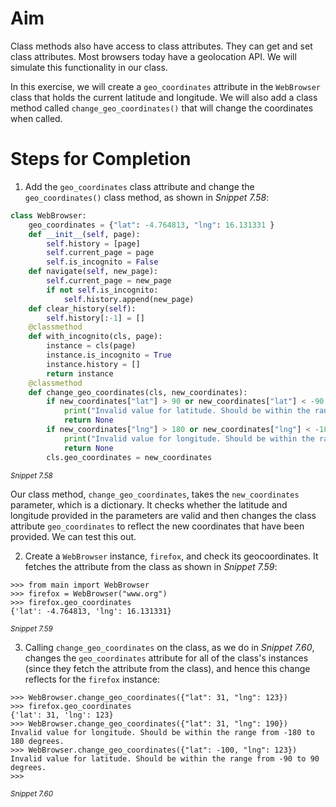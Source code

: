 <!-- practice -->

# Aim

Class methods also have access to class attributes. They can get and set class attributes. Most browsers today have a geolocation API. We will simulate this functionality in our class.

In this exercise, we will create a `geo_coordinates` attribute in the `WebBrowser` class that holds the current latitude and longitude. We will also add a class method called `change_geo_coordinates()` that will change the coordinates when called.

# Steps for Completion

1. Add the `geo_coordinates` class attribute and change the `geo_coordinates()` class method, as shown in _Snippet 7.58_:

```python
class WebBrowser:
	geo_coordinates = {"lat": -4.764813, "lng": 16.131331 }
	def __init__(self, page):
		self.history = [page]
		self.current_page = page
		self.is_incognito = False
	def navigate(self, new_page):
		self.current_page = new_page
		if not self.is_incognito:
			self.history.append(new_page)
	def clear_history(self):
		self.history[:-1] = []
	@classmethod
	def with_incognito(cls, page):
		instance = cls(page)
		instance.is_incognito = True
		instance.history = []
		return instance
	@classmethod
	def change_geo_coordinates(cls, new_coordinates):
		if new_coordinates["lat"] > 90 or new_coordinates["lat"] < -90:
			print("Invalid value for latitude. Should be within the range from -90 to 90 degrees.")
			return None
		if new_coordinates["lng"] > 180 or new_coordinates["lng"] < -180:
			print("Invalid value for longitude. Should be within the range from -180 to 180 degrees.")
			return None
		cls.geo_coordinates = new_coordinates
```

<sup>_Snippet 7.58_</sup>

Our class method, `change_geo_coordinates`, takes the `new_coordinates` parameter, which is a dictionary. It checks whether the latitude and longitude provided in the parameters are valid and then changes the class attribute `geo_coordinates` to reflect the new coordinates that have been provided. We can test this out.

2. Create a `WebBrowser` instance, `firefox`, and check its geocoordinates. It fetches the attribute from the class as shown in _Snippet 7.59_:

```
>>> from main import WebBrowser
>>> firefox = WebBrowser("www.org")
>>> firefox.geo_coordinates
{'lat': -4.764813, 'lng': 16.131331}
```

<sup>_Snippet 7.59_</sup>

3. Calling `change_geo_coordinates` on the class, as we do in _Snippet 7.60_, changes the `geo_coordinates` attribute for all of the class's instances (since they fetch the attribute from the class), and hence this change reflects for the `firefox` instance:

```
>>> WebBrowser.change_geo_coordinates({"lat": 31, "lng": 123})
>>> firefox.geo_coordinates
{'lat': 31, 'lng': 123}
>>> WebBrowser.change_geo_coordinates({"lat": 31, "lng": 190})
Invalid value for longitude. Should be within the range from -180 to 180 degrees.
>>> WebBrowser.change_geo_coordinates({"lat": -100, "lng": 123})
Invalid value for latitude. Should be within the range from -90 to 90 degrees.
>>>
```

<sup>_Snippet 7.60_</sup>
